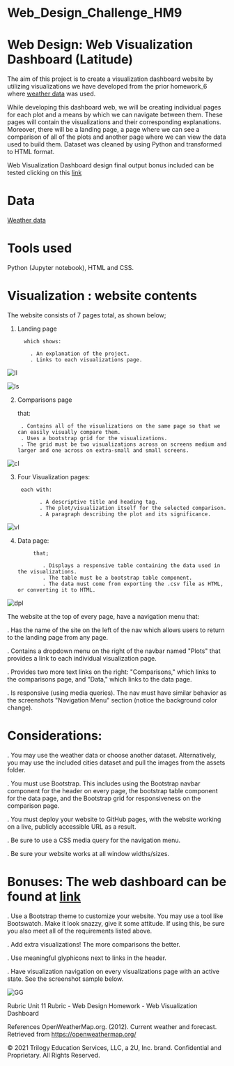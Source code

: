 # Web_Design_Challenge_HM9

# Web Design: Web Visualization Dashboard (Latitude)

The aim of this project is to create a visualization dashboard website by utilizing visualizations we have developed from the prior homework_6 where [weather data](https://github.com/bigoshunane/Python_API_Challenge_HM6/blob/main/output_data/cities.csv ) was used.

While developing this dashboard web, we will be creating individual pages for each plot and a means by which we can navigate between them. These pages will contain the visualizations and their corresponding explanations. Moreover, there will be a landing page, a page where we can see a comparison of all of the plots and another page where we can view the data used to build them. Dataset was cleaned by using Python and transformed to HTML format.

Web Visualization Dashboard design final output bonus included can be tested clicking on this [link](https://bigoshunane.github.io/Web_Design_Challenge_HM9/Web_Visualizations/landingpage.html)


# Data
[Weather data](https://github.com/bigoshunane/Python_API_Challenge_HM6/blob/main/output_data/cities.csv)

# Tools used
Python (Jupyter notebook), HTML and CSS.

# Visualization : website contents

The website consists of 7 pages total, as shown below;

1. Landing page 

         which shows:
              
           . An explanation of the project.
           . Links to each visualizations page.

![ll](https://user-images.githubusercontent.com/84547558/157135291-e0249df7-e5d2-4815-b07f-19dabb1035b4.png)


![ls](https://user-images.githubusercontent.com/84547558/157135066-214693e5-054f-4874-9c64-70f04a405190.png)


2. Comparisons page 

      that:
                 
        . Contains all of the visualizations on the same page so that we can easily visually compare them.
        . Uses a bootstrap grid for the visualizations.
        . The grid must be two visualizations across on screens medium and larger and one across on extra-small and small screens.
   
 ![cl](https://user-images.githubusercontent.com/84547558/157135814-574df3fa-f1be-4ddc-8061-74249df04daf.png)
  

3. Four Visualization pages: 
                   
        each with:
                    
              . A descriptive title and heading tag.
              . The plot/visualization itself for the selected comparison.
              . A paragraph describing the plot and its significance.
                      
![vl](https://user-images.githubusercontent.com/84547558/157136529-ed227e4a-68ca-4435-bbaa-2492e0a5af61.png)
                  
   
4. Data page:
       
            that;
                 
               . Displays a responsive table containing the data used in the visualizations.
               . The table must be a bootstrap table component.
               . The data must come from exporting the .csv file as HTML, or converting it to HTML. 
                    
![dpl](https://user-images.githubusercontent.com/84547558/157136852-c077b790-1130-4297-a164-5a809975042e.png)

 The website at the top of every page, have a navigation menu that:

  . Has the name of the site on the left of the nav which allows users to return to the landing page from any page.
  
  . Contains a dropdown menu on the right of the navbar named "Plots" that provides a link to each individual visualization page.
  
  . Provides two more text links on the right: "Comparisons," which links to the comparisons page, and "Data," which links to the data page.
  
  . Is responsive (using media queries). The nav must have similar behavior as the screenshots "Navigation Menu" section (notice the background color change).                  

# Considerations:

. You may use the weather data or choose another dataset. Alternatively, you may use the included cities dataset and pull the images from the assets folder.

. You must use Bootstrap. This includes using the Bootstrap navbar component for the header on every page, 
  the bootstrap table component for the data page, and the Bootstrap grid for responsiveness on the comparison page.

. You must deploy your website to GitHub pages, with the website working on a live, publicly accessible URL as a result.

. Be sure to use a CSS media query for the navigation menu.

. Be sure your website works at all window widths/sizes.


# Bonuses:   The web dashboard can be found at [link](https://bigoshunane.github.io/Web_Design_Challenge_HM9/Web_Visualizations/landingpage.html)

. Use a Bootstrap theme to customize your website. You may use a tool like Bootswatch. Make it look snazzy,
  give it some attitude. If using this, be sure you also meet all of the requirements listed above.

. Add extra visualizations! The more comparisons the better.

. Use meaningful glyphicons next to links in the header.

. Have visualization navigation on every visualizations page with an active state. See the screenshot sample below.


![GG](https://user-images.githubusercontent.com/84547558/157310375-0668dc7b-41df-4354-84e5-7d6ee83e1816.png)






Rubric
Unit 11 Rubric - Web Design Homework - Web Visualization Dashboard


References
OpenWeatherMap.org. (2012). Сurrent weather and forecast. Retrieved from https://openweathermap.org/

© 2021 Trilogy Education Services, LLC, a 2U, Inc. brand. Confidential and Proprietary. All Rights Reserved.
